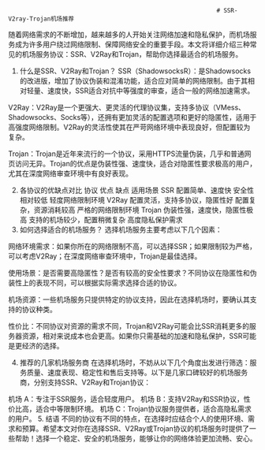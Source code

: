                                                                # SSR-V2ray-Trojan机场推荐

随着网络需求的不断增加，越来越多的人开始关注网络加速和隐私保护，而机场服务成为许多用户绕过网络限制、保障网络安全的重要手段。本文将详细介绍三种常见的机场服务协议：SSR、V2Ray和Trojan，帮助你选择最适合的机场服务。

1. 什么是SSR、V2Ray和Trojan？
SSR（ShadowsocksR）：是Shadowsocks的改进版，增加了协议伪装和混淆功能，适合应对简单的网络限制。由于其相对轻量、速度快，SSR适合对抗中等强度的审查，适合一般的网络加速需求。

V2Ray：V2Ray是一个更强大、更灵活的代理协议集，支持多协议（VMess、Shadowsocks、Socks等），还拥有更加灵活的配置选项和更好的隐匿性，适用于高强度网络限制。V2Ray的灵活性使其在严苛网络环境中表现良好，但配置较为复杂。

Trojan：Trojan是近年来流行的一个协议，采用HTTPS流量伪装，几乎和普通网页访问无异。Trojan的优点是伪装性强、速度快，适合对隐匿性要求极高的用户，尤其在深度网络审查环境中有良好表现。

2. 各协议的优缺点对比
协议	优点	缺点	适用场景
SSR	配置简单、速度快	安全性相对较低	轻度网络限制环境
V2Ray	配置灵活，支持多协议，隐匿性好	配置复杂，资源消耗较高	严格的网络限制环境
Trojan	伪装性强，速度快，隐匿性极高	支持的机场较少，配置稍微复杂	高度隐私保护需求
3. 如何选择适合的机场服务？
选择机场服务主要考虑以下几个因素：

网络环境需求：如果你所在的网络限制不高，可以选择SSR；如果限制较为严格，可以考虑V2Ray；在深度网络审查环境中，Trojan是最佳选择。

使用场景：是否需要高隐匿性？是否有较高的安全性要求？不同协议在隐匿性和伪装性上的表现不同，可以根据实际需求选择合适的协议。

机场资源：一些机场服务只提供特定的协议支持，因此在选择机场时，要确认其支持的协议种类。

性价比：不同协议对资源的需求不同，Trojan和V2Ray可能会比SSR消耗更多的服务器资源，相对来说成本也会更高。如果你只需基础的加速和隐私保护，SSR可能是更经济的选择。

4. 推荐的几家机场服务商
在选择机场时，不妨从以下几个角度出发进行筛选：服务质量、速度表现、稳定性和售后支持等。以下是几家口碑较好的机场服务商，分别支持SSR、V2Ray和Trojan协议：

机场 A：专注于SSR服务，适合轻度用户。
机场 B：支持V2Ray和SSR协议，性价比高，适合中等限制环境。
机场 C：Trojan协议服务提供者，适合高隐私需求的用户。
5. 结语
不同的协议有不同的特点，在选择时应结合个人的使用环境、需求和预算。希望本文对你在选择SSR、V2Ray或Trojan协议的机场服务时提供了一些帮助！选择一个稳定、安全的机场服务，能够让你的网络体验更加流畅、安心。
